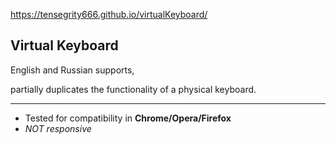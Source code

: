 https://tensegrity666.github.io/virtualKeyboard/

## Virtual Keyboard

English and Russian supports,

partially duplicates the functionality of a physical keyboard.

______________________________________________________________________________________________________

* Tested for compatibility in __Chrome/Opera/Firefox__
* _NOT responsive_
